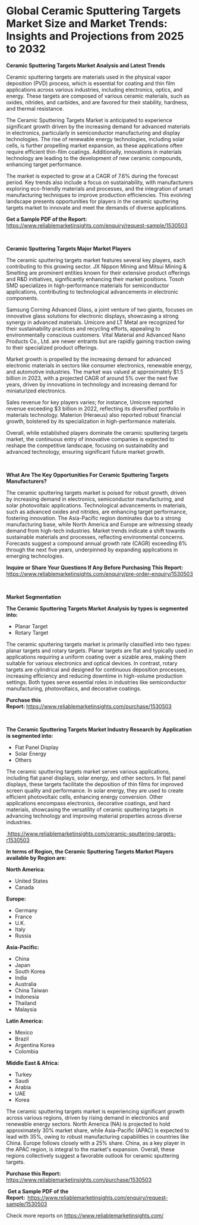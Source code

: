 <p><h1>Global Ceramic Sputtering Targets Market Size and Market Trends: Insights and Projections from 2025 to 2032</h1></p><p><strong>Ceramic Sputtering Targets Market Analysis and Latest Trends</strong></p>
<p><p>Ceramic sputtering targets are materials used in the physical vapor deposition (PVD) process, which is essential for coating and thin film applications across various industries, including electronics, optics, and energy. These targets are composed of various ceramic materials, such as oxides, nitrides, and carbides, and are favored for their stability, hardness, and thermal resistance.</p><p>The Ceramic Sputtering Targets Market is anticipated to experience significant growth driven by the increasing demand for advanced materials in electronics, particularly in semiconductor manufacturing and display technologies. The rise of renewable energy technologies, including solar cells, is further propelling market expansion, as these applications often require efficient thin-film coatings. Additionally, innovations in materials technology are leading to the development of new ceramic compounds, enhancing target performance.</p><p>The market is expected to grow at a CAGR of 7.6% during the forecast period. Key trends also include a focus on sustainability, with manufacturers exploring eco-friendly materials and processes, and the integration of smart manufacturing techniques to improve production efficiencies. This evolving landscape presents opportunities for players in the ceramic sputtering targets market to innovate and meet the demands of diverse applications.</p></p>
<p><strong>Get a Sample PDF of the Report:&nbsp;</strong> <a href="https://www.reliablemarketinsights.com/enquiry/request-sample/1530503?utm_campaign=2248&utm_medium=2&utm_source=Github&utm_content=ia&utm_term=10022025&utm_id=ceramic-sputtering-targets">https://www.reliablemarketinsights.com/enquiry/request-sample/1530503</a></p>
<p>&nbsp;</p>
<p><strong>Ceramic Sputtering Targets Major Market Players</strong></p>
<p><p>The ceramic sputtering targets market features several key players, each contributing to this growing sector. JX Nippon Mining and Mitsui Mining & Smelting are prominent entities known for their extensive product offerings and R&D initiatives, significantly enhancing their market positions. Tosoh SMD specializes in high-performance materials for semiconductor applications, contributing to technological advancements in electronic components.</p><p>Samsung Corning Advanced Glass, a joint venture of two giants, focuses on innovative glass solutions for electronic displays, showcasing a strong synergy in advanced materials. Umicore and LT Metal are recognized for their sustainability practices and recycling efforts, appealing to environmentally conscious customers. Vital Material and Advanced Nano Products Co., Ltd. are newer entrants but are rapidly gaining traction owing to their specialized product offerings.</p><p>Market growth is propelled by the increasing demand for advanced electronic materials in sectors like consumer electronics, renewable energy, and automotive industries. The market was valued at approximately $1.5 billion in 2023, with a projected CAGR of around 5% over the next five years, driven by innovations in technology and increasing demand for miniaturized electronics.</p><p>Sales revenue for key players varies; for instance, Umicore reported revenue exceeding $3 billion in 2022, reflecting its diversified portfolio in materials technology. Materion (Heraeus) also reported robust financial growth, bolstered by its specialization in high-performance materials.</p><p>Overall, while established players dominate the ceramic sputtering targets market, the continuous entry of innovative companies is expected to reshape the competitive landscape, focusing on sustainability and advanced technology, ensuring significant future market growth.</p></p>
<p>&nbsp;</p>
<p><strong>What Are The Key Opportunities For Ceramic Sputtering Targets Manufacturers?</strong></p>
<p><p>The ceramic sputtering targets market is poised for robust growth, driven by increasing demand in electronics, semiconductor manufacturing, and solar photovoltaic applications. Technological advancements in materials, such as advanced oxides and nitrides, are enhancing target performance, fostering innovation. The Asia-Pacific region dominates due to a strong manufacturing base, while North America and Europe are witnessing steady demand from high-tech industries. Market trends indicate a shift towards sustainable materials and processes, reflecting environmental concerns. Forecasts suggest a compound annual growth rate (CAGR) exceeding 6% through the next five years, underpinned by expanding applications in emerging technologies.</p></p>
<p><strong>Inquire or Share Your Questions If Any Before Purchasing This Report:</strong> <a href="https://www.reliablemarketinsights.com/enquiry/pre-order-enquiry/1530503?utm_campaign=2248&utm_medium=2&utm_source=Github&utm_content=ia&utm_term=10022025&utm_id=ceramic-sputtering-targets">https://www.reliablemarketinsights.com/enquiry/pre-order-enquiry/1530503</a></p>
<p>&nbsp;</p>
<p><strong>Market Segmentation</strong></p>
<p><strong>The Ceramic Sputtering Targets Market Analysis by types is segmented into:</strong></p>
<p><ul><li>Planar Target</li><li>Rotary Target</li></ul></p>
<p><p>The ceramic sputtering targets market is primarily classified into two types: planar targets and rotary targets. Planar targets are flat and typically used in applications requiring a uniform coating over a sizable area, making them suitable for various electronics and optical devices. In contrast, rotary targets are cylindrical and designed for continuous deposition processes, increasing efficiency and reducing downtime in high-volume production settings. Both types serve essential roles in industries like semiconductor manufacturing, photovoltaics, and decorative coatings.</p></p>
<p><strong>Purchase this Report:&nbsp;</strong><a href="https://www.reliablemarketinsights.com/purchase/1530503?utm_campaign=2248&utm_medium=2&utm_source=Github&utm_content=ia&utm_term=10022025&utm_id=ceramic-sputtering-targets">https://www.reliablemarketinsights.com/purchase/1530503</a></p>
<p>&nbsp;</p>
<p><strong>The Ceramic Sputtering Targets Market Industry Research by Application is segmented into:</strong></p>
<p><ul><li>Flat Panel Display</li><li>Solar Energy</li><li>Others</li></ul></p>
<p><p>The ceramic sputtering targets market serves various applications, including flat panel displays, solar energy, and other sectors. In flat panel displays, these targets facilitate the deposition of thin films for improved screen quality and performance. In solar energy, they are used to create efficient photovoltaic cells, enhancing energy conversion. Other applications encompass electronics, decorative coatings, and hard materials, showcasing the versatility of ceramic sputtering targets in advancing technology and improving material properties across diverse industries.</p></p>
<p><a href="https://www.reliablemarketinsights.com/ceramic-sputtering-targets-r1530503?utm_campaign=2248&utm_medium=2&utm_source=Github&utm_content=ia&utm_term=10022025&utm_id=ceramic-sputtering-targets">&nbsp;https://www.reliablemarketinsights.com/ceramic-sputtering-targets-r1530503</a></p>
<p><strong>In terms of Region, the Ceramic Sputtering Targets Market Players available by Region are:</strong></p>
<p>
    <p> <strong> North America: </strong>
        <ul>
            <li>United States</li>
            <li>Canada</li>
        </ul>
        </p> 
    <p> <strong> Europe: </strong>
        <ul>
            <li>Germany</li>
            <li>France</li>
            <li>U.K.</li>
            <li>Italy</li>
            <li>Russia</li>
        </ul>
        </p> 
    <p> <strong> Asia-Pacific: </strong>
        <ul>
            <li>China</li>
            <li>Japan</li>
            <li>South Korea</li>
            <li>India</li>
            <li>Australia</li>
            <li>China Taiwan</li>
            <li>Indonesia</li>
            <li>Thailand</li>
            <li>Malaysia</li>
        </ul>
        </p> 
    <p> <strong> Latin America: </strong>
        <ul>
            <li>Mexico</li>
            <li>Brazil</li>
            <li>Argentina Korea</li>
            <li>Colombia</li>
        </ul>
        </p> 
    <p> <strong> Middle East & Africa: </strong>
        <ul>
            <li>Turkey</li>
            <li>Saudi</li>
            <li>Arabia</li>
            <li>UAE</li>
            <li>Korea</li>
        </ul>
    </p>
    </p>
<p><p>The ceramic sputtering targets market is experiencing significant growth across various regions, driven by rising demand in electronics and renewable energy sectors. North America (NA) is projected to hold approximately 30% market share, while Asia-Pacific (APAC) is expected to lead with 35%, owing to robust manufacturing capabilities in countries like China. Europe follows closely with a 25% share. China, as a key player in the APAC region, is integral to the market's expansion. Overall, these regions collectively suggest a favorable outlook for ceramic sputtering targets.</p></p>
<p><strong>Purchase this Report: </strong><a href="https://www.reliablemarketinsights.com/purchase/1530503?utm_campaign=2248&utm_medium=2&utm_source=Github&utm_content=ia&utm_term=10022025&utm_id=ceramic-sputtering-targets">https://www.reliablemarketinsights.com/purchase/1530503</a></p>
<p>&nbsp;<strong>Get a Sample PDF of the Report:&nbsp;&nbsp;</strong><a href="https://www.reliablemarketinsights.com/enquiry/request-sample/1530503?utm_campaign=2248&utm_medium=2&utm_source=Github&utm_content=ia&utm_term=10022025&utm_id=ceramic-sputtering-targets">https://www.reliablemarketinsights.com/enquiry/request-sample/1530503</a></p>
<p><strong></strong></p>
<p>Check more reports on <a href="https://www.reliablemarketinsights.com/?utm_campaign=2248&utm_medium=2&utm_source=Github&utm_content=ia&utm_term=10022025&utm_id=ceramic-sputtering-targets">https://www.reliablemarketinsights.com/</a></p>